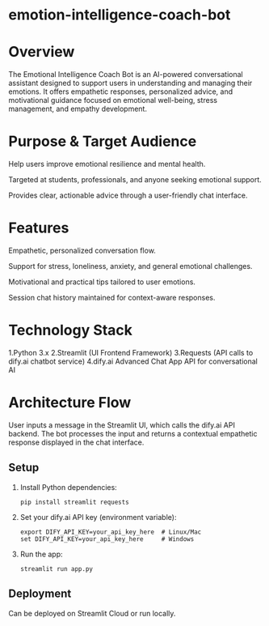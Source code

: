 # emotion-intelligence-coach-bot
# Overview
The Emotional Intelligence Coach Bot is an AI-powered conversational assistant designed to support users in understanding and managing their emotions. It offers empathetic responses, personalized advice, and motivational guidance focused on emotional well-being, stress management, and empathy development.

# Purpose & Target Audience
Help users improve emotional resilience and mental health.

Targeted at students, professionals, and anyone seeking emotional support.

Provides clear, actionable advice through a user-friendly chat interface.

# Features
Empathetic, personalized conversation flow.

Support for stress, loneliness, anxiety, and general emotional challenges.

Motivational and practical tips tailored to user emotions.

Session chat history maintained for context-aware responses.

# Technology Stack
1.Python 3.x
2.Streamlit (UI Frontend Framework)
3.Requests (API calls to dify.ai chatbot service)
4.dify.ai Advanced Chat App API for conversational AI

# Architecture Flow
User inputs a message in the Streamlit UI, which calls the dify.ai API backend. The bot processes the input and returns a contextual empathetic response displayed in the chat interface.

## Setup
1. Install Python dependencies:
    ```
    pip install streamlit requests
    ```
2. Set your dify.ai API key (environment variable):
    ```
    export DIFY_API_KEY=your_api_key_here  # Linux/Mac
    set DIFY_API_KEY=your_api_key_here     # Windows
    ```
3. Run the app:
    ```
    streamlit run app.py
    ```

## Deployment
Can be deployed on Streamlit Cloud or run locally.

